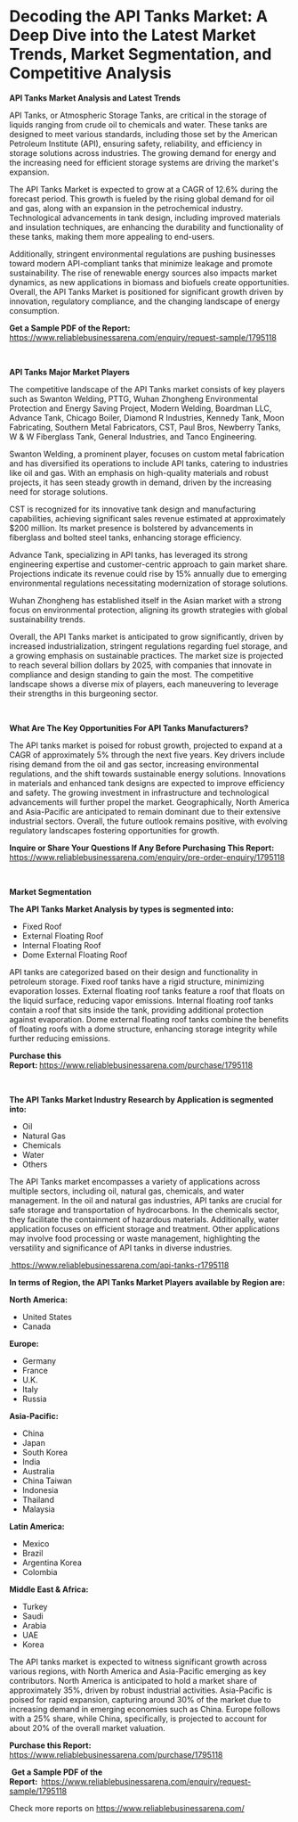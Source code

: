 <p><h1>Decoding the API Tanks Market: A Deep Dive into the Latest Market Trends, Market Segmentation, and Competitive Analysis</h1></p><p><strong>API Tanks Market Analysis and Latest Trends</strong></p>
<p><p>API Tanks, or Atmospheric Storage Tanks, are critical in the storage of liquids ranging from crude oil to chemicals and water. These tanks are designed to meet various standards, including those set by the American Petroleum Institute (API), ensuring safety, reliability, and efficiency in storage solutions across industries. The growing demand for energy and the increasing need for efficient storage systems are driving the market's expansion.</p><p>The API Tanks Market is expected to grow at a CAGR of 12.6% during the forecast period. This growth is fueled by the rising global demand for oil and gas, along with an expansion in the petrochemical industry. Technological advancements in tank design, including improved materials and insulation techniques, are enhancing the durability and functionality of these tanks, making them more appealing to end-users. </p><p>Additionally, stringent environmental regulations are pushing businesses toward modern API-compliant tanks that minimize leakage and promote sustainability. The rise of renewable energy sources also impacts market dynamics, as new applications in biomass and biofuels create opportunities. Overall, the API Tanks Market is positioned for significant growth driven by innovation, regulatory compliance, and the changing landscape of energy consumption.</p></p>
<p><strong>Get a Sample PDF of the Report:&nbsp;</strong> <a href="https://www.reliablebusinessarena.com/enquiry/request-sample/1795118?utm_campaign=1943&utm_medium=2&utm_source=Github&utm_content=ia&utm_term=19022025&utm_id=api-tanks">https://www.reliablebusinessarena.com/enquiry/request-sample/1795118</a></p>
<p>&nbsp;</p>
<p><strong>API Tanks Major Market Players</strong></p>
<p><p>The competitive landscape of the API Tanks market consists of key players such as Swanton Welding, PTTG, Wuhan Zhongheng Environmental Protection and Energy Saving Project, Modern Welding, Boardman LLC, Advance Tank, Chicago Boiler, Diamond R Industries, Kennedy Tank, Moon Fabricating, Southern Metal Fabricators, CST, Paul Bros, Newberry Tanks, W & W Fiberglass Tank, General Industries, and Tanco Engineering. </p><p>Swanton Welding, a prominent player, focuses on custom metal fabrication and has diversified its operations to include API tanks, catering to industries like oil and gas. With an emphasis on high-quality materials and robust projects, it has seen steady growth in demand, driven by the increasing need for storage solutions.</p><p>CST is recognized for its innovative tank design and manufacturing capabilities, achieving significant sales revenue estimated at approximately $200 million. Its market presence is bolstered by advancements in fiberglass and bolted steel tanks, enhancing storage efficiency.</p><p>Advance Tank, specializing in API tanks, has leveraged its strong engineering expertise and customer-centric approach to gain market share. Projections indicate its revenue could rise by 15% annually due to emerging environmental regulations necessitating modernization of storage solutions.</p><p>Wuhan Zhongheng has established itself in the Asian market with a strong focus on environmental protection, aligning its growth strategies with global sustainability trends.</p><p>Overall, the API Tanks market is anticipated to grow significantly, driven by increased industrialization, stringent regulations regarding fuel storage, and a growing emphasis on sustainable practices. The market size is projected to reach several billion dollars by 2025, with companies that innovate in compliance and design standing to gain the most. The competitive landscape shows a diverse mix of players, each maneuvering to leverage their strengths in this burgeoning sector.</p></p>
<p>&nbsp;</p>
<p><strong>What Are The Key Opportunities For API Tanks Manufacturers?</strong></p>
<p><p>The API tanks market is poised for robust growth, projected to expand at a CAGR of approximately 5% through the next five years. Key drivers include rising demand from the oil and gas sector, increasing environmental regulations, and the shift towards sustainable energy solutions. Innovations in materials and enhanced tank designs are expected to improve efficiency and safety. The growing investment in infrastructure and technological advancements will further propel the market. Geographically, North America and Asia-Pacific are anticipated to remain dominant due to their extensive industrial sectors. Overall, the future outlook remains positive, with evolving regulatory landscapes fostering opportunities for growth.</p></p>
<p><strong>Inquire or Share Your Questions If Any Before Purchasing This Report:</strong> <a href="https://www.reliablebusinessarena.com/enquiry/pre-order-enquiry/1795118?utm_campaign=1943&utm_medium=2&utm_source=Github&utm_content=ia&utm_term=19022025&utm_id=api-tanks">https://www.reliablebusinessarena.com/enquiry/pre-order-enquiry/1795118</a></p>
<p>&nbsp;</p>
<p><strong>Market Segmentation</strong></p>
<p><strong>The API Tanks Market Analysis by types is segmented into:</strong></p>
<p><ul><li>Fixed Roof</li><li>External Floating Roof</li><li>Internal Floating Roof</li><li>Dome External Floating Roof</li></ul></p>
<p><p>API tanks are categorized based on their design and functionality in petroleum storage. Fixed roof tanks have a rigid structure, minimizing evaporation losses. External floating roof tanks feature a roof that floats on the liquid surface, reducing vapor emissions. Internal floating roof tanks contain a roof that sits inside the tank, providing additional protection against evaporation. Dome external floating roof tanks combine the benefits of floating roofs with a dome structure, enhancing storage integrity while further reducing emissions.</p></p>
<p><strong>Purchase this Report:&nbsp;</strong><a href="https://www.reliablebusinessarena.com/purchase/1795118?utm_campaign=1943&utm_medium=2&utm_source=Github&utm_content=ia&utm_term=19022025&utm_id=api-tanks">https://www.reliablebusinessarena.com/purchase/1795118</a></p>
<p>&nbsp;</p>
<p><strong>The API Tanks Market Industry Research by Application is segmented into:</strong></p>
<p><ul><li>Oil</li><li>Natural Gas</li><li>Chemicals</li><li>Water</li><li>Others</li></ul></p>
<p><p>The API Tanks market encompasses a variety of applications across multiple sectors, including oil, natural gas, chemicals, and water management. In the oil and natural gas industries, API tanks are crucial for safe storage and transportation of hydrocarbons. In the chemicals sector, they facilitate the containment of hazardous materials. Additionally, water application focuses on efficient storage and treatment. Other applications may involve food processing or waste management, highlighting the versatility and significance of API tanks in diverse industries.</p></p>
<p><a href="https://www.reliablebusinessarena.com/api-tanks-r1795118?utm_campaign=1943&utm_medium=2&utm_source=Github&utm_content=ia&utm_term=19022025&utm_id=api-tanks">&nbsp;https://www.reliablebusinessarena.com/api-tanks-r1795118</a></p>
<p><strong>In terms of Region, the API Tanks Market Players available by Region are:</strong></p>
<p>
    <p> <strong> North America: </strong>
        <ul>
            <li>United States</li>
            <li>Canada</li>
        </ul>
        </p> 
    <p> <strong> Europe: </strong>
        <ul>
            <li>Germany</li>
            <li>France</li>
            <li>U.K.</li>
            <li>Italy</li>
            <li>Russia</li>
        </ul>
        </p> 
    <p> <strong> Asia-Pacific: </strong>
        <ul>
            <li>China</li>
            <li>Japan</li>
            <li>South Korea</li>
            <li>India</li>
            <li>Australia</li>
            <li>China Taiwan</li>
            <li>Indonesia</li>
            <li>Thailand</li>
            <li>Malaysia</li>
        </ul>
        </p> 
    <p> <strong> Latin America: </strong>
        <ul>
            <li>Mexico</li>
            <li>Brazil</li>
            <li>Argentina Korea</li>
            <li>Colombia</li>
        </ul>
        </p> 
    <p> <strong> Middle East & Africa: </strong>
        <ul>
            <li>Turkey</li>
            <li>Saudi</li>
            <li>Arabia</li>
            <li>UAE</li>
            <li>Korea</li>
        </ul>
    </p>
    </p>
<p><p>The API tanks market is expected to witness significant growth across various regions, with North America and Asia-Pacific emerging as key contributors. North America is anticipated to hold a market share of approximately 35%, driven by robust industrial activities. Asia-Pacific is poised for rapid expansion, capturing around 30% of the market due to increasing demand in emerging economies such as China. Europe follows with a 25% share, while China, specifically, is projected to account for about 20% of the overall market valuation.</p></p>
<p><strong>Purchase this Report: </strong><a href="https://www.reliablebusinessarena.com/purchase/1795118?utm_campaign=1943&utm_medium=2&utm_source=Github&utm_content=ia&utm_term=19022025&utm_id=api-tanks">https://www.reliablebusinessarena.com/purchase/1795118</a></p>
<p>&nbsp;<strong>Get a Sample PDF of the Report:&nbsp;&nbsp;</strong><a href="https://www.reliablebusinessarena.com/enquiry/request-sample/1795118?utm_campaign=1943&utm_medium=2&utm_source=Github&utm_content=ia&utm_term=19022025&utm_id=api-tanks">https://www.reliablebusinessarena.com/enquiry/request-sample/1795118</a></p>
<p><strong></strong></p>
<p>Check more reports on <a href="https://www.reliablebusinessarena.com/?utm_campaign=1943&utm_medium=2&utm_source=Github&utm_content=ia&utm_term=19022025&utm_id=api-tanks">https://www.reliablebusinessarena.com/</a></p>